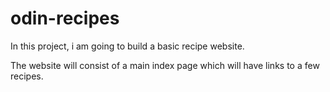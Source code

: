 # odin-recipes

In this project, i am going to build a basic recipe website.

The website will consist of a main index page which will have links to a few recipes.